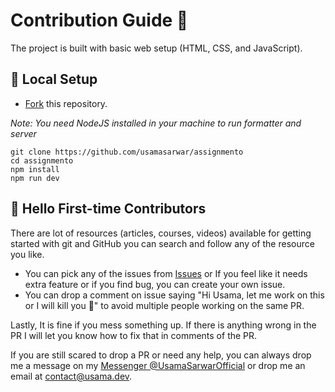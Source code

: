 # Contribution Guide 🌻

The project is built with basic web setup (HTML, CSS, and JavaScript).

## 🐨 Local Setup

- [Fork](https://github.com/usamasarwar/assignmento/fork) this repository.

*Note: You need NodeJS installed in your machine to run formatter and server*

```
git clone https://github.com/usamasarwar/assignmento
cd assignmento
npm install
npm run dev
```

## 🤗 Hello First-time Contributors

There are lot of resources (articles, courses, videos) available for getting started with git and GitHub you can search and follow any of the resource you like.

- You can pick any of the issues from [Issues](https://github.com/usamasarwar/assignmento/issues) or If you feel like it needs extra feature or if you find bug, you can create your own issue.
- You can drop a comment on issue saying "Hi Usama, let me work on this or I will kill you 🔪" to avoid multiple people working on the same PR.

Lastly, It is fine if you mess something up. If there is anything wrong in the PR I will let you know how to fix that in comments of the PR.

If you are still scared to drop a PR or need any help, you can always drop me a message on my [Messenger @UsamaSarwarOfficial](https://m.me/UsamaSarwarOfficial) or drop me an email at contact@usama.dev.